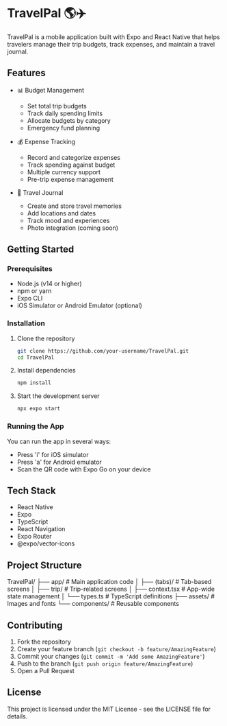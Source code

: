 # TravelPal 🌎✈️

TravelPal is a mobile application built with Expo and React Native that helps travelers manage their trip budgets, track expenses, and maintain a travel journal.

## Features

- 📊 Budget Management
  - Set total trip budgets
  - Track daily spending limits
  - Allocate budgets by category
  - Emergency fund planning

- 💰 Expense Tracking
  - Record and categorize expenses
  - Track spending against budget
  - Multiple currency support
  - Pre-trip expense management

- 📝 Travel Journal
  - Create and store travel memories
  - Add locations and dates
  - Track mood and experiences
  - Photo integration (coming soon)

## Getting Started

### Prerequisites

- Node.js (v14 or higher)
- npm or yarn
- Expo CLI
- iOS Simulator or Android Emulator (optional)

### Installation

1. Clone the repository
   ```bash
   git clone https://github.com/your-username/TravelPal.git
   cd TravelPal
   ```

2. Install dependencies
   ```bash
   npm install
   ```

3. Start the development server
   ```bash
   npx expo start
   ```

### Running the App

You can run the app in several ways:
- Press 'i' for iOS simulator
- Press 'a' for Android emulator
- Scan the QR code with Expo Go on your device

## Tech Stack

- React Native
- Expo
- TypeScript
- React Navigation
- Expo Router
- @expo/vector-icons

## Project Structure
TravelPal/
├── app/ # Main application code
│ ├── (tabs)/ # Tab-based screens
│ ├── trip/ # Trip-related screens
│ ├── context.tsx # App-wide state management
│ └── types.ts # TypeScript definitions
├── assets/ # Images and fonts
└── components/ # Reusable components

## Contributing

1. Fork the repository
2. Create your feature branch (`git checkout -b feature/AmazingFeature`)
3. Commit your changes (`git commit -m 'Add some AmazingFeature'`)
4. Push to the branch (`git push origin feature/AmazingFeature`)
5. Open a Pull Request

## License

This project is licensed under the MIT License - see the LICENSE file for details.